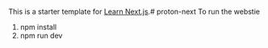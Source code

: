 This is a starter template for [Learn Next.js](https://nextjs.org/learn).# proton-next
To run the webstie 
1. npm install 
2. npm run dev